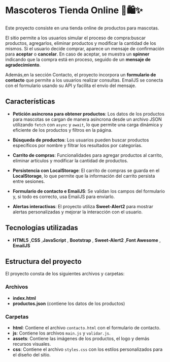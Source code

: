 # Mascoteros Tienda Online 🐾🛍️✨

Este proyecto consiste en una tienda online de productos para mascotas.

El sitio permite a los usuarios simular el proceso de compra:buscar productos, agregarlos, eliminar productos y modificar la cantidad de los mismos. Si el usuario decide comprar, aparece un mensaje de confirmación para **aceptar** o **cancelar**. En caso de aceptar, se muestra un **spinner** indicando que la compra está en proceso, seguido de un **mensaje de agradecimiento**. 

Además,en la sección Contacto, el proyecto incorpora un **formulario de contacto** que permite a los usuarios realizar consultas. EmailJS se conecta con el formulario usando su API y facilita el envío del mensaje. 

## Características

- **Petición asíncrona para obtener productos**: Los datos de los productos para mascotas se cargan de manera asíncrona desde un archivo JSON utilizando `fetch` con `async` y `await`, lo que permite una carga dinámica y eficiente de los productos y filtros en la página.

- **Búsqueda de productos**: Los usuarios pueden buscar productos específicos por nombre y filtrar los resultados por categorías.

- **Carrito de compras**: Funcionalidades para agregar productos al carrito, eliminar artículos y modificar la cantidad de productos.

- **Persistencia con LocalStorage**: El carrito de compras se guarda en el **LocalStorage**, lo que permite que la información del carrito persista entre sesiones.

- **Formulario de contacto e EmailJS**: Se validan los campos del formulario y, si todo es correcto, usa EmailJS para enviarlo.

- **Alertas interactivas**: El proyecto utiliza **Sweet-Alert2** para mostrar alertas personalizadas y mejorar la interacción con el usuario.

## Tecnologías utilizadas

- **HTML5** ,**CSS** ,**JavaScript** , **Bootstrap** , **Sweet-Alert2** ,**Font Awesome** , **EmailJS**

## Estructura del proyecto

El proyecto consta de los siguientes archivos y carpetas:

### Archivos

- **index.html**
- **productos.json** (contiene los datos de los productos)

### Carpetas

- **html**: Contiene el archivo `contacto.html` con el formulario de contacto.
- **js**: Contiene los archivos `main.js` y `validar.js`.
- **assets**: Contiene las imágenes de los productos, el logo y demás recursos visuales.
- **css**: Contiene el archivo `styles.css` con los estilos personalizados para el diseño del sitio.